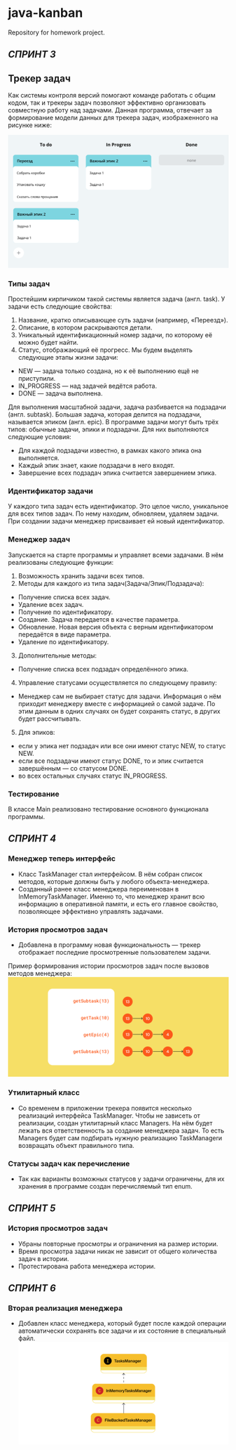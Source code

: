 # java-kanban
Repository for homework project.

## **_СПРИНТ 3_**

## **Трекер задач**

Как системы контроля версий помогают команде работать с общим кодом, так и трекеры задач позволяют эффективно организовать совместную работу над задачами.
Данная программа, отвечает за формирование модели данных для трекера задач, изображенного на рисунке ниже:

![img.png](TaskManager.png)


### **Типы задач**

Простейшим кирпичиком такой системы является задача (англ. task). У задачи есть следующие свойства:
1. Название, кратко описывающее суть задачи (например, «Переезд»).
2. Описание, в котором раскрываются детали. 
3. Уникальный идентификационный номер задачи, по которому её можно будет найти. 
4. Статус, отображающий её прогресс. Мы будем выделять следующие этапы жизни задачи:
* NEW — задача только создана, но к её выполнению ещё не приступили.
* IN_PROGRESS — над задачей ведётся работа.
* DONE — задача выполнена.

Для выполнения масштабной задачи, задача разбивается на подзадачи (англ. subtask). Большая задача, которая делится на подзадачи, называется эпиком (англ. epic).
В программе задачи могут быть трёх типов: обычные задачи, эпики и подзадачи. Для них выполняются следующие условия:
* Для каждой подзадачи известно, в рамках какого эпика она выполняется.
* Каждый эпик знает, какие подзадачи в него входят.
* Завершение всех подзадач эпика считается завершением эпика.

### **Идентификатор задачи**

У каждого типа задач есть идентификатор. Это целое число, уникальное для всех типов задач. По нему находим, обновляем, удаляем задачи. При создании задачи менеджер присваивает ей новый идентификатор.

### **Менеджер задач**

Запускается на старте программы и управляет всеми задачами. В нём реализованы следующие функции:
1. Возможность хранить задачи всех типов.
2. Методы для каждого из типа задач(Задача/Эпик/Подзадача):
* Получение списка всех задач.
* Удаление всех задач.
* Получение по идентификатору.
* Создание. Задача передается в качестве параметра.
* Обновление. Новая версия объекта с верным идентификатором передаётся в виде параметра.
* Удаление по идентификатору.
3. Дополнительные методы:
* Получение списка всех подзадач определённого эпика.
4. Управление статусами осуществляется по следующему правилу:
* Менеджер сам не выбирает статус для задачи. Информация о нём приходит менеджеру вместе с информацией о самой задаче. По этим данным в одних случаях он будет сохранять статус, в других будет рассчитывать.
5. Для эпиков:
* если у эпика нет подзадач или все они имеют статус NEW, то статус NEW.
* если все подзадачи имеют статус DONE, то и эпик считается завершённым — со статусом DONE.
* во всех остальных случаях статус IN_PROGRESS.

### **Тестирование**

В классе Main реализовано тестирование основного функционала программы.

## **_СПРИНТ 4_**

### **Менеджер теперь интерфейс**

* Класс TaskManager стал интерфейсом. В нём собран список методов, которые должны быть у любого объекта-менеджера.
* Созданный ранее класс менеджера переименован в InMemoryTaskManager. Именно то, что менеджер хранит всю информацию в оперативной памяти, и есть его главное свойство, позволяющее эффективно управлять задачами.

### **История просмотров задач**

* Добавлена в программу новая функциональность — трекер отображает последние просмотренные пользователем задачи.

Пример формирования истории просмотров задач после вызовов методов менеджера:
![img_1.png](History.png)

### **Утилитарный класс**

* Со временем в приложении трекера появится несколько реализаций интерфейса TaskManager. Чтобы не зависеть от реализации, создан утилитарный класс Managers. На нём будет лежать вся ответственность за создание менеджера задач. То есть Managers будет сам подбирать нужную реализацию TaskManagerи возвращать объект правильного типа.

### **Статусы задач как перечисление**

* Так как варианты возможных статусов у задачи ограничены, для их хранения в программе создан перечисляемый тип enum.

## **_СПРИНТ 5_**

### **История просмотров задач**

* Убраны повторные просмотры и ограничения на размер истории.
* Время просмотра задачи никак не зависит от общего количества задач в истории.
* Протестирована работа менеджера истории.

## **_СПРИНТ 6_**

### **Вторая реализация менеджера**

* Добавлен класс менеджера, который будет после каждой операции автоматически сохранять все задачи и их состояние в специальный файл.
![img.png](img.png)

